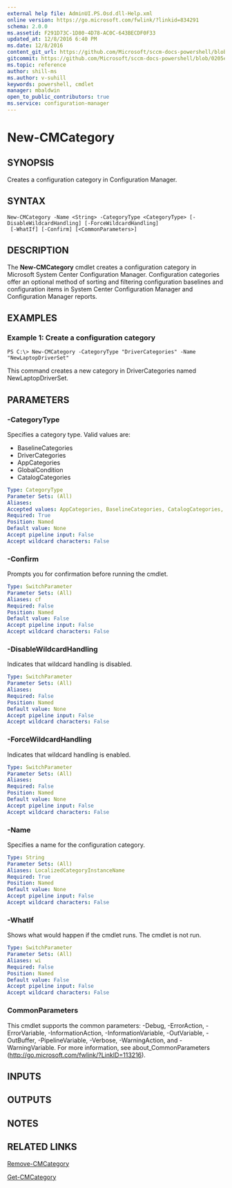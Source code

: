 ```yaml
---
external help file: AdminUI.PS.Osd.dll-Help.xml
online version: https://go.microsoft.com/fwlink/?linkid=834291
schema: 2.0.0
ms.assetid: F291D73C-1D80-4D78-AC0C-643BECDF0F33
updated_at: 12/8/2016 6:40 PM
ms.date: 12/8/2016
content_git_url: https://github.com/Microsoft/sccm-docs-powershell/blob/live/sccm-cmdlets/ConfigurationManager/vlatest/New-CMCategory.md
gitcommit: https://github.com/Microsoft/sccm-docs-powershell/blob/0205e569abecf1b4e1b2b342947b87a3691b29a5/sccm-cmdlets/ConfigurationManager/vlatest/New-CMCategory.md
ms.topic: reference
author: shill-ms
ms.author: v-suhill
keywords: powershell, cmdlet
manager: mbaldwin
open_to_public_contributors: true
ms.service: configuration-manager
---
```


# New-CMCategory

## SYNOPSIS
Creates a configuration category in Configuration Manager.

## SYNTAX

```
New-CMCategory -Name <String> -CategoryType <CategoryType> [-DisableWildcardHandling] [-ForceWildcardHandling]
 [-WhatIf] [-Confirm] [<CommonParameters>]
```

## DESCRIPTION
The **New-CMCategory** cmdlet creates a configuration category in Microsoft System Center Configuration Manager.
Configuration categories offer an optional method of sorting and filtering configuration baselines and configuration items in System Center Configuration Manager and Configuration Manager reports.

## EXAMPLES

### Example 1: Create a configuration category
```
PS C:\> New-CMCategory -CategoryType "DriverCategories" -Name "NewLaptopDriverSet"
```

This command creates a new category in DriverCategories named NewLaptopDriverSet.

## PARAMETERS

### -CategoryType
Specifies a category type.
Valid values are: 

- BaselineCategories
- DriverCategories
- AppCategories
- GlobalCondition
- CatalogCategories

```yaml
Type: CategoryType
Parameter Sets: (All)
Aliases: 
Accepted values: AppCategories, BaselineCategories, CatalogCategories, DriverCategories, UserCategories
Required: True
Position: Named
Default value: None
Accept pipeline input: False
Accept wildcard characters: False
```

### -Confirm
Prompts you for confirmation before running the cmdlet.

```yaml
Type: SwitchParameter
Parameter Sets: (All)
Aliases: cf
Required: False
Position: Named
Default value: False
Accept pipeline input: False
Accept wildcard characters: False
```

### -DisableWildcardHandling
Indicates that wildcard handling is disabled.

```yaml
Type: SwitchParameter
Parameter Sets: (All)
Aliases: 
Required: False
Position: Named
Default value: None
Accept pipeline input: False
Accept wildcard characters: False
```

### -ForceWildcardHandling
Indicates that wildcard handling is enabled.

```yaml
Type: SwitchParameter
Parameter Sets: (All)
Aliases: 
Required: False
Position: Named
Default value: None
Accept pipeline input: False
Accept wildcard characters: False
```

### -Name
Specifies a name for the configuration category.

```yaml
Type: String
Parameter Sets: (All)
Aliases: LocalizedCategoryInstanceName
Required: True
Position: Named
Default value: None
Accept pipeline input: False
Accept wildcard characters: False
```

### -WhatIf
Shows what would happen if the cmdlet runs.
The cmdlet is not run.

```yaml
Type: SwitchParameter
Parameter Sets: (All)
Aliases: wi
Required: False
Position: Named
Default value: False
Accept pipeline input: False
Accept wildcard characters: False
```

### CommonParameters
This cmdlet supports the common parameters: -Debug, -ErrorAction, -ErrorVariable, -InformationAction, -InformationVariable, -OutVariable, -OutBuffer, -PipelineVariable, -Verbose, -WarningAction, and -WarningVariable. For more information, see about_CommonParameters (http://go.microsoft.com/fwlink/?LinkID=113216).

## INPUTS

## OUTPUTS

## NOTES

## RELATED LINKS

[Remove-CMCategory](xref:ConfigurationManager/vlatest/Remove-CMCategory.md)

[Get-CMCategory](xref:ConfigurationManager/vlatest/Get-CMCategory.md)


